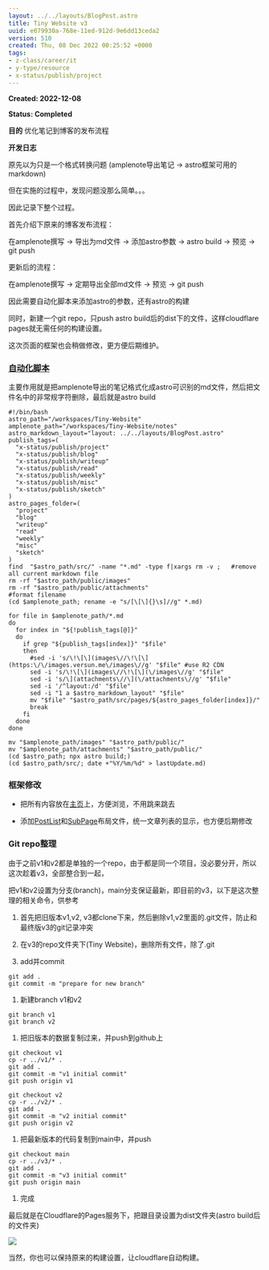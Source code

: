 ```yaml
---
layout: ../../layouts/BlogPost.astro
title: Tiny Website v3
uuid: e079930a-768e-11ed-912d-9e6dd13ceda2
version: 510
created: Thu, 08 Dec 2022 00:25:52 +0000
tags:
- z-class/career/it
- y-type/resource
- x-status/publish/project
---
```


**Created: 2022-12-08**

**Status: Completed**

**目的**  优化笔记到博客的发布流程

**开发日志**

原先以为只是一个格式转换问题 (amplenote导出笔记 -> astro框架可用的markdown)

但在实施的过程中，发现问题没那么简单。。。

因此记录下整个过程。

首先介绍下原来的博客发布流程：

在amplenote撰写 -> 导出为md文件 -> 添加astro参数 -> astro build -> 预览 -> git push

更新后的流程：

在amplenote撰写 -> 定期导出全部md文件 -> 预览 -> git push

因此需要自动化脚本来添加astro的参数，还有astro的构建

同时，新建一个git repo，只push astro build后的dist下的文件，这样cloudflare pages就无需任何的构建设置。

这次页面的框架也会稍做修改，更方便后期维护。

### [自动化脚本](https://github.com/versun/Tiny-Website/blob/main/amplenote2astro.sh)

主要作用就是把amplenote导出的笔记格式化成astro可识别的md文件，然后把文件名中的非常规字符删除，最后就是astro build

```
#!/bin/bash
astro_path="/workspaces/Tiny-Website"
amplenote_path="/workspaces/Tiny-Website/notes"
astro_markdown_layout="layout: ../../layouts/BlogPost.astro"
publish_tags=(
  "x-status/publish/project"
  "x-status/publish/blog"
  "x-status/publish/writeup"
  "x-status/publish/read"
  "x-status/publish/weekly"
  "x-status/publish/misc"
  "x-status/publish/sketch" 
)
astro_pages_folder=(
  "project"
  "blog"
  "writeup"
  "read"
  "weekly"
  "misc"
  "sketch"
)
find  "$astro_path/src/" -name "*.md" -type f|xargs rm -v ;   #remove all current markdown file
rm -rf "$astro_path/public/images"
rm -rf "$astro_path/public/attachments"
#format filename
(cd $amplenote_path; rename -e "s/[\[\]{}\s]//g" *.md)

for file in $amplenote_path/*.md
do
  for index in "${!publish_tags[@]}"
  do
    if grep "${publish_tags[index]}" "$file"
    then
      #sed -i 's/\!\[\](images\//\!\[\](https:\/\/images.versun.me\/images\//g' "$file" #use R2 CDN
      sed -i 's/\!\[\](images\//\!\[\](\/images\//g' "$file"
      sed -i 's/\](attachments\//\](\/attachments\//g' "$file"
      sed -i '/^layout:/d' "$file"
      sed -i "1 a $astro_markdown_layout" "$file"
      mv "$file" "$astro_path/src/pages/${astro_pages_folder[index]}/" 
      break
    fi
  done
done

mv "$amplenote_path/images" "$astro_path/public/"
mv "$amplenote_path/attachments" "$astro_path/public/"
(cd $astro_path; npx astro build;)
(cd $astro_path/src/; date +"%Y/%m/%d" > lastUpdate.md)
```

### 框架修改

- 把所有内容放在[主页](https://github.com/versun/Tiny-Website/blob/main/src/pages/index.astro)上，方便浏览，不用跳来跳去

- 添加[PostList](https://github.com/versun/Tiny-Website/blob/main/src/layouts/PostList.astro)和[SubPage](https://github.com/versun/Tiny-Website/blob/main/src/layouts/SubPage.astro)布局文件，统一文章列表的显示，也方便后期修改

### Git repo整理

由于之前v1和v2都是单独的一个repo，由于都是同一个项目，没必要分开，所以这次趁着v3，全部整合到一起，

把v1和v2设置为分支(branch)，main分支保证最新，即目前的v3，以下是这次整理的相关命令，供参考

1. 首先把旧版本v1,v2, v3都clone下来，然后删除v1,v2里面的.git文件，防止和最终版v3的git记录冲突

1. 在v3的repo文件夹下(Tiny Website)，删除所有文件，除了.git

1. add并commit

```
git add .
git commit -m "prepare for new branch"
```

1. 新建branch v1和v2

```
git branch v1
git branch v2
```

1. 把旧版本的数据复制过来，并push到github上

```
git checkout v1
cp -r ../v1/* .
git add .
git commit -m "v1 initial commit"
git push origin v1

git checkout v2
cp -r ../v2/* .
git add .
git commit -m "v2 initial commit"
git push origin v2
```

1. 把最新版本的代码复制到main中，并push

```
git checkout main
cp -r ../v3/* .
git add .
git commit -m "v3 initial commit"
git push origin main
```

1. 完成

最后就是在Cloudflare的Pages服务下，把跟目录设置为dist文件夹(astro build后的文件夹)

![](/images/e079930a-768e-11ed-912d-9e6dd13ceda2/b09cb008-8fbb-4e1c-a812-b37b7cb42347.png)

当然，你也可以保持原来的构建设置，让cloudflare自动构建。

